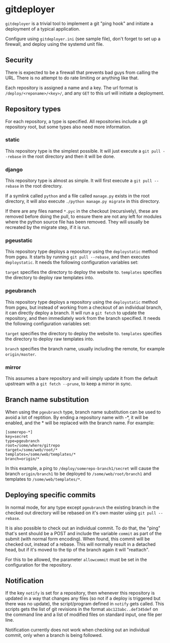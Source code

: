 gitdeployer
===========

`gitdeployer` is a trivial tool to implement a git "ping hook" and
initiate a deployment of a typical application.

Configure using `gitdeployer.ini` (see sample file), don't forget to
set up a firewall, and deploy using the systemd unit file.

Security
--------

There is expected to be a firewall that prevents bad guys from calling
the URL. There is no attempt to do rate limiting or anything like
that.

Each repository is assigned a name and a key. The url format is
`/deploy/<reponame>/<key>/`, and any `GET` to this url will initiate a
deployment.


Repository types
----------------

For each repository, a type is specified. All repositories include a
git repository root, but some types also need more information.

### static

This repository type is the simplest possible. It will just execute a `git
pull --rebase` in the root directory and then it will be done.

### django

This repository type is almost as simple. It will first execute a `git
pull --rebase` in the root directory.

If a symlink called `python` and a file called `manage.py` exists in
the root directory, it will also execute `./python manage.py migrate`
in this directory.

If there are any files named `*.pyc` in the checkout (recursively),
these are removed before doing the pull, to ensure there are not any
left for modules where the python source file has been removed. They
will usually be recreated by the migrate step, if it is run.

### pgeustatic

This repository type deploys a repository using the `deploystatic`
method from pgeu. It starts by running `git pull --rebase`, and then
executes `deploystatic`. It needs the following configuration
variables set:

`target` specifies the directory to deploy the website to.
`templates` specifies the directory to deploy raw templates into.

### pgeubranch

This repository type deploys a repository using the `deploystatic`
method from pgeu, but instead of working from a checkout of an
individual branch, it can directly deploy a branch. It will run a `git
fetch` to update the repository, and then immediately work from the
branch specified. It needs the following configuration
variables set:

`target` specifies the directory to deploy the website to.
`templates` specifies the directory to deploy raw templates into.

`branch` specifies the branch name, usually including the remote, for
example `origin/master`.

### mirror

This assumes a bare repository and will simply update it from the
default upstream with a `git fetch --prune`, to keep a mirror in sync.

Branch name substitution
------------------------

When using the `pgeubranch` type, branch name substitution can be
used to avoid a lot of reptition. By ending a repository name with -*,
it will be enabled, and the * will be replaced with the branch name.
For example:

```
[somerepo-*]
key=secret
type=pgeubranch
root=/some/where/gitrepo
target=/some/web/root/*
templates=/some/web/templates/*
branch=origin/*
```

In this example, a ping to `/deploy/somerepo-branch1/secret` will
cause the branch `origin/branch1` to be deployed to
`/some/web/root/branch1` and templates to `/some/web/templates/*`.

Deploying specific commits
--------------------------
In normal mode, for any type except `pgeubranch` the existing branch
in the checked out directory will be rebased on it's own master using
`git pull --rebase`.

It is also possible to check out an individual commit. To do that,
the "ping" that's sent should be a POST and include the variable
`commit` as part of the submit (with normal form encoding). When
found, this commit will be checked out, instead of a rebase. This will
normally result in a detached head, but if it's moved to the tip of
the branch again it will "reattach".

For this to be allowed, the parameter `allowcommit` must be set in the
configuration for the repository.

Notification
------------
If the key `notify` is set for a repository, then whenever this
repository is updated in a way that changes any files (so not if a
deploy is triggered but there was no update), the script/program
defined in `notify` gets called. This scripts gets the list of git
revisions in the format `abc123abc..def345def` on the command line and
a list of modified files on standard input, one file per line.

Notification currently does not work when checking out an individual
commit, only when a branch is being followed.
